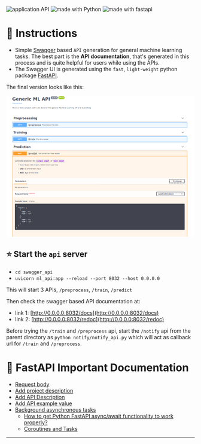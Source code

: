  <img src="https://img.shields.io/badge/application-REST%20API-yellow.svg?style=flat-square" alt="application API">  <img src="https://img.shields.io/badge/Python-3.6-green.svg?style=flat-square" alt="made with Python"> <img src="https://img.shields.io/badge/package-FastAPI-blue.svg?style=flat" alt="made with fastapi">

# :rocket: Instructions 

- Simple [Swagger](https://swagger.io/) based `API` generation for general machine learning tasks. The best part is the **API documentation**, that's generated in this process and is quite helpful for users while using the APIs.
- The Swagger UI is generated using the `fast`, `light-weight` python package [FastAPI](https://fastapi.tiangolo.com/).

The final version looks like this:

<center>
<img src="assets/swagger_apip_look.png" width="600" alt="image">
</center>

## :star: Start the `api` server

- `cd swagger_api`
- `uvicorn ml_api:app --reload --port 8032 --host 0.0.0.0`

This will start 3 APIs, `/preprocess`, `/train`, `/predict`

Then check the swagger based API documentation at: 
- link 1: [http://0.0.0.0:8032/docs](http://0.0.0.0:8032/docs)
- link 2: [http://0.0.0.0:8032/redoc](http://0.0.0.0:8032/redoc)

Before trying the `/train` and `/preprocess` api, start the `/notify` api from the parent directory as
`python notify/notify_api.py` which will act as callback url for `/train` and `/preprocess`.

# :bookmark_tabs: FastAPI Important Documentation

- [Request body](https://fastapi.tiangolo.com/tutorial/body/)
- [Add project description](https://fastapi.tiangolo.com/tutorial/metadata/)
- [Add API Description](https://fastapi.tiangolo.com/tutorial/path-operation-configuration/)
- [Add API example value](https://fastapi.tiangolo.com/tutorial/schema-extra-example/)
- [Background asynchronous tasks](https://fastapi.tiangolo.com/tutorial/background-tasks/)
  - [How to get Python FastAPI async/await functionality to work properly?](https://stackoverflow.com/questions/61316540/how-to-get-python-fastapi-async-await-functionality-to-work-properly)
  - [Coroutines and Tasks](https://docs.python.org/3/library/asyncio-task.html)

----